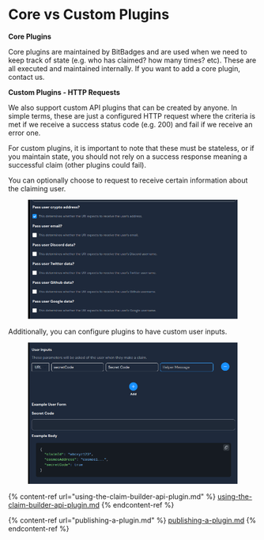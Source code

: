 # Core vs Custom Plugins

**Core Plugins**

Core plugins are maintained by BitBadges and are used when we need to keep track of state (e.g. who has claimed? how many times? etc). These are all executed and maintained internally. If you want to add a core plugin, contact us.

**Custom Plugins - HTTP Requests**

We also support custom API plugins that can be created by anyone. In simple terms, these are just a configured HTTP request where the criteria is met if we receive a success status code (e.g. 200) and fail if we receive an error one.

For custom plugins, it is important to note that these must be stateless, or if you maintain state, you should not rely on a success response meaning a successful claim (other plugins could fail).

You can optionally choose to request to receive certain information about the claiming user.

<figure><img src="../../../.gitbook/assets/image (1) (1).png" alt=""><figcaption></figcaption></figure>

Additionally, you can configure plugins to have custom user inputs.

<figure><img src="../../../.gitbook/assets/image (2).png" alt=""><figcaption></figcaption></figure>

{% content-ref url="using-the-claim-builder-api-plugin.md" %}
[using-the-claim-builder-api-plugin.md](using-the-claim-builder-api-plugin.md)
{% endcontent-ref %}

{% content-ref url="publishing-a-plugin.md" %}
[publishing-a-plugin.md](publishing-a-plugin.md)
{% endcontent-ref %}

